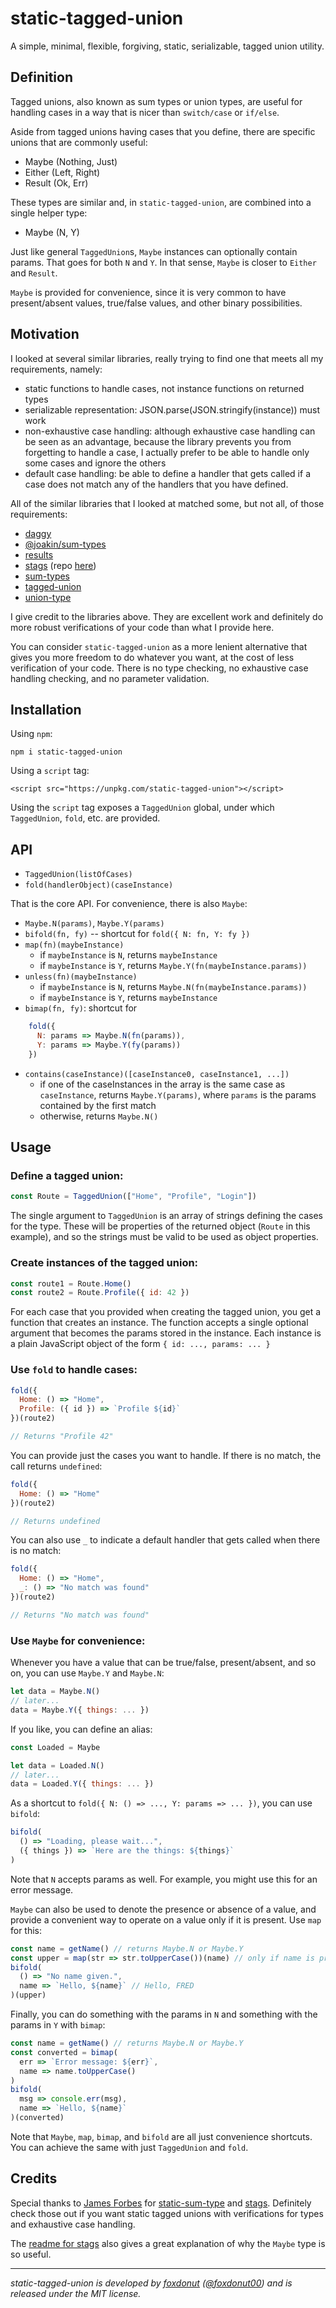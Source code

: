 # static-tagged-union

A simple, minimal, flexible, forgiving, static, serializable, tagged union utility.

## Definition

Tagged unions, also known as sum types or union types, are useful for handling cases in a way
that is nicer than `switch/case` or `if/else`.

Aside from tagged unions having cases that you define, there are specific unions that are commonly
useful:

- Maybe (Nothing, Just)
- Either (Left, Right)
- Result (Ok, Err)

These types are similar and, in `static-tagged-union`, are combined into a single helper type:

- Maybe (N, Y)

Just like general `TaggedUnion`s, `Maybe` instances can optionally contain params.
That goes for both `N` and `Y`. In that sense, `Maybe` is closer to `Either` and `Result`.

`Maybe` is provided for convenience, since it is very common to have present/absent values,
true/false values, and other binary possibilities.

## Motivation

I looked at several similar libraries, really trying to find one that meets all my requirements,
namely:

- static functions to handle cases, not instance functions on returned types
- serializable representation: JSON.parse(JSON.stringify(instance)) must work
- non-exhaustive case handling: although exhaustive case handling can be seen as an advantage,
because the library prevents you from forgetting to handle a case, I actually prefer to be
able to handle only some cases and ignore the others
- default case handling: be able to define a handler that gets called if a case does not
match any of the handlers that you have defined.

All of the similar libraries that I looked at matched some, but not all, of those requirements:

- [daggy](https://github.com/fantasyland/daggy)
- [@joakin/sum-types](https://github.com/joakin/sum-types)
- [results](https://github.com/uniphil/results)
- [stags](https://npmjs.com/package/stags) (repo [here](https://gitlab.com/JAForbes/static-sum-type))
- [sum-types](https://github.com/geigerzaehler/sum-types)
- [tagged-union](https://github.com/quadrupleslap/union-js#readme)
- [union-type](https://github.com/paldepind/union-type)

I give credit to the libraries above. They are excellent work and definitely do more robust
verifications of your code than what I provide here.

You can consider `static-tagged-union` as a more lenient alternative that gives you more freedom to
do whatever you want, at the cost of less verification of your code. There is no type checking,
no exhaustive case handling checking, and no parameter validation.

## Installation

Using `npm`:

```
npm i static-tagged-union
```

Using a `script` tag:

```
<script src="https://unpkg.com/static-tagged-union"></script>
```

Using the `script` tag exposes a `TaggedUnion` global, under which `TaggedUnion`, `fold`, etc.
are provided.

## API

- `TaggedUnion(listOfCases)`
- `fold(handlerObject)(caseInstance)`

That is the core API. For convenience, there is also `Maybe`:

- `Maybe.N(params)`, `Maybe.Y(params)`
- `bifold(fn, fy)` -- shortcut for `fold({ N: fn, Y: fy })`
- `map(fn)(maybeInstance)`
  - if `maybeInstance` is `N`, returns `maybeInstance`
  - if `maybeInstance` is `Y`, returns `Maybe.Y(fn(maybeInstance.params))`
- `unless(fn)(maybeInstance)`
  - if `maybeInstance` is `N`, returns `Maybe.N(fn(maybeInstance.params))`
  - if `maybeInstance` is `Y`, returns `maybeInstance`
- `bimap(fn, fy)`: shortcut for
```javascript
    fold({
      N: params => Maybe.N(fn(params)),
      Y: params => Maybe.Y(fy(params))
    })
```
- `contains(caseInstance)([caseInstance0, caseInstance1, ...])`
  - if one of the caseInstances in the array is the same case as `caseInstance`, returns `Maybe.Y(params)`, where `params` is the params contained by the first match
  - otherwise, returns `Maybe.N()`

## Usage

### Define a tagged union:

```javascript
const Route = TaggedUnion(["Home", "Profile", "Login"])
```

The single argument to `TaggedUnion` is an array of strings defining the cases for the type.
These will be properties of the returned object (`Route` in this example), and so the strings
must be valid to be used as object properties.

### Create instances of the tagged union:

```javascript
const route1 = Route.Home()
const route2 = Route.Profile({ id: 42 })
```

For each case that you provided when creating the tagged union, you get a function that creates
an instance. The function accepts a single optional argument that becomes the params stored in
the instance. Each instance is a plain JavaScript object of the form `{ id: ..., params: ... }`

### Use `fold` to handle cases:

```javascript
fold({
  Home: () => "Home",
  Profile: ({ id }) => `Profile ${id}`
})(route2)

// Returns "Profile 42"
```

You can provide just the cases you want to handle. If there is no match, the call returns
`undefined`:

```javascript
fold({
  Home: () => "Home"
})(route2)

// Returns undefined
```

You can also use `_` to indicate a default handler that gets called when there is no match:

```javascript
fold({
  Home: () => "Home",
  _: () => "No match was found"
})(route2)

// Returns "No match was found"
```

### Use `Maybe` for convenience:

Whenever you have a value that can be true/false, present/absent, and so on, you can use
`Maybe.Y` and `Maybe.N`:

```javascript
let data = Maybe.N()
// later...
data = Maybe.Y({ things: ... })
```

If you like, you can define an alias:

```javascript
const Loaded = Maybe

let data = Loaded.N()
// later...
data = Loaded.Y({ things: ... })
```

As a shortcut to `fold({ N: () => ..., Y: params => ... })`, you can use `bifold`:

```javascript
bifold(
  () => "Loading, please wait...",
  ({ things }) => `Here are the things: ${things}`
)
```

Note that `N` accepts params as well. For example, you might use this for an error message.

`Maybe` can also be used to denote the presence or absence of a value, and provide a convenient
way to operate on a value only if it is present. Use `map` for this:

```javascript
const name = getName() // returns Maybe.N or Maybe.Y
const upper = map(str => str.toUpperCase())(name) // only if name is present
bifold(
  () => "No name given.",
  name => `Hello, ${name}` // Hello, FRED
)(upper)
```

Finally, you can do something with the params in `N` and something with the params in `Y`
with `bimap`:

```javascript
const name = getName() // returns Maybe.N or Maybe.Y
const converted = bimap(
  err => `Error message: ${err}`,
  name => name.toUpperCase()
)
bifold(
  msg => console.err(msg),
  name => `Hello, ${name}`
)(converted)
```

Note that `Maybe`, `map`, `bimap`, and `bifold` are all just convenience shortcuts. You can
achieve the same with just `TaggedUnion` and `fold`.

## Credits

Special thanks to [James Forbes](https://twitter.com/james_a_forbes) for
[static-sum-type](https://gitlab.com/JAForbes/static-sum-type) and
[stags](https://www.npmjs.com/package/stags). Definitely check those out if you want static
tagged unions with verifications for types and exhaustive case handling.

The [readme for stags](https://www.npmjs.com/package/stags#what-is-it) also gives a great
explanation of why the `Maybe` type is so useful.

----

_static-tagged-union is developed by [foxdonut](https://github.com/foxdonut)
([@foxdonut00](http://twitter.com/foxdonut00)) and is released under the MIT license._

